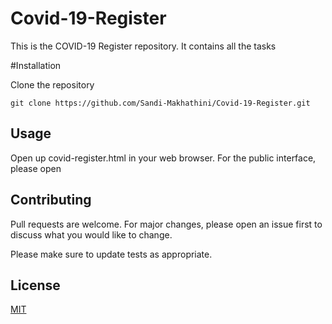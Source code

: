# Covid-19-Register

This is the COVID-19 Register repository. It contains all the tasks 

#Installation

Clone the repository

```
git clone https://github.com/Sandi-Makhathini/Covid-19-Register.git
```

## Usage

Open up covid-register.html in your web browser. For the public interface, please open 

## Contributing

Pull requests are welcome. For major changes, please open an issue first to discuss what you would like to change.

Please make sure to update tests as appropriate.

## License

[MIT](https://choosealicense.com/licenses/mit/)
